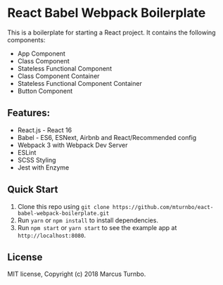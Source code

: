 # React Babel Webpack Boilerplate

This is a boilerplate for starting a React project.  It contains the following components:
* App Component
* Class Component
* Stateless Functional Component
* Class Component Container
* Stateless Functional Component Container
* Button Component


## Features:
* React.js - React 16
* Babel - ES6, ESNext, Airbnb and React/Recommended config
* Webpack 3 with Webpack Dev Server
* ESLint
* SCSS Styling
* Jest with Enzyme

## Quick Start
1. Clone this repo using `git clone https://github.com/mturnbo/eact-babel-webpack-boilerplate.git`
1. Run `yarn` or `npm install` to install dependencies.
1. Run `npm start` or `yarn start` to see the example app at `http://localhost:8080`.

## License
MIT license, Copyright (c) 2018 Marcus Turnbo.

